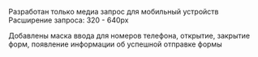 Разработан только медиа запрос для мобильный устройств  
Расширение запроса: 320 - 640px

Добавлены маска ввода для номеров телефона, открытие, закрытие форм, появление информации об успешной отправке формы 

